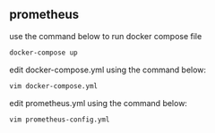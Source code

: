 ## prometheus
use the command below to run docker compose file
```bash
docker-compose up
```
edit docker-compose.yml using the command below:
```bash
vim docker-compose.yml
```
edit prometheus.yml using the command below:
```bash
vim prometheus-config.yml
```

